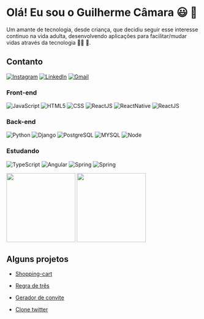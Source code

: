 # Olá! Eu sou o Guilherme Câmara 😃 👋

Um amante de tecnologia, desde criança, que decidiu seguir esse interesse continuo na vida adulta, desenvolvendo aplicações para facilitar/mudar vidas através da tecnologia 🧑‍💻 🚀.


## Contanto
[![Instagram](https://img.shields.io/badge/Instagram-E4405F?style=for-the-badge&logo=instagram&logoColor=white)](https://www.instagram.com/vicenguih/)
[![LinkedIn](https://img.shields.io/badge/LinkedIn-0077B5?style=for-the-badge&logo=linkedin&logoColor=white)](https://www.linkedin.com/in/guilherme-dos-santos-souza-9ba047187/)
[![Gmail](https://img.shields.io/badge/Gmail-D14836?style=for-the-badge&logo=gmail&logoColor=white)](mailto:guicuras62@gmail.com)

### Front-end 
![JavaScript](https://img.shields.io/badge/JavaScript-F7DF1E?style=for-the-badge&logo=javascript&logoColor=black)
![HTML5](https://img.shields.io/badge/HTML5-E34F26?style=for-the-badge&logo=html5&logoColor=white)
![CSS](https://img.shields.io/badge/CSS3-1572B6?style=for-the-badge&logo=css3&logoColor=white)
![ReactJS](https://img.shields.io/badge/React-20232A?style=for-the-badge&logo=react&logoColor=61DAFB)
![ReactNative](https://img.shields.io/badge/React_Native-20232A?style=for-the-badge&logo=react&logoColor=61DAFB)
![ReactJS]( 	https://img.shields.io/badge/Material--UI-0081CB?style=for-the-badge&logo=material-ui&logoColor=white)

### Back-end
![Python](https://img.shields.io/badge/Python-14354C?style=for-the-badge&logo=python&logoColor=white)
![Django](https://img.shields.io/badge/Django-092E20?style=for-the-badge&logo=django&logoColor=white)
![PostgreSQL](https://img.shields.io/badge/PostgreSQL-316192?style=for-the-badge&logo=postgresql&logoColor=white)
![MYSQL](https://img.shields.io/badge/MySQL-00000F?style=for-the-badge&logo=mysql&logoColor=white)
![Node](https://img.shields.io/badge/Node.js-43853D?style=for-the-badge&logo=node.js&logoColor=white)

### Estudando

![TypeScript](https://img.shields.io/badge/TypeScript-007ACC?style=for-the-badge&logo=typescript&logoColor=white)
![Angular](https://img.shields.io/badge/Angular-DD0031?style=for-the-badge&logo=angular&logoColor=white)
![Spring](https://img.shields.io/badge/Java-ED8B00?style=for-the-badge&logo=openjdk&logoColor=white)
![Spring](https://img.shields.io/badge/Spring-6DB33F?style=for-the-badge&logo=spring&logoColor=white)


<div>
  <img height="180em" src="https://github-readme-stats-guicamara.vercel.app/api/top-langs/?username=VicentShiug&layout=compact&theme=tokyonight"/>
  <img height="180em" src="https://github-readme-stats-guicamara.vercel.app/api?username=VicentShiug&show_icons=true&theme=tokyonight"/>
</div>



## Alguns projetos

- [Shopping-cart](https://shopping-cart-guih-camara.vercel.app/)

- [Regra de três](https://regra-de-tres-zeta.vercel.app/)

- [Gerador de convite](https://bora-codar-33-eta.vercel.app/)

- [Clone twitter](https://bejewelled-paletas-e471fb.netlify.app/)


